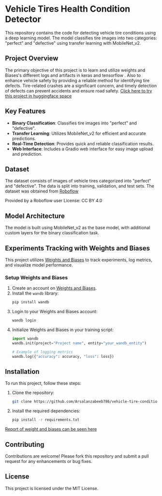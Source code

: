 # Vehicle Tires Health Condition Detector 

This repository contains the code for detecting vehicle tire conditions using a deep learning model. The model classifies tire images into two categories: "perfect" and "defective" using transfer learning with MobileNet_v2.

## Project Overview

The primary objective of this project is to learn and utilize weights and Biases's different logs and artifacts in keras and tensorflow . Also to enhance vehicle safety by providing a reliable method for identifying tire defects. Tire-related crashes are a significant concern, and timely detection of defects can prevent accidents and ensure road safety.
[Click here to try this project in huggingface space](https://arsalanzabeeb-vehicle-tires-health-checkup.hf.space)



## Key Features

- **Binary Classification**: Classifies tire images into "perfect" and "defective".
- **Transfer Learning**: Utilizes MobileNet_v2 for efficient and accurate predictions.
- **Real-Time Detection**: Provides quick and reliable classification results.
- **Web Interface**: Includes a Gradio web interface for easy image upload and prediction.

## Dataset

The dataset consists of images of vehicle tires categorized into "perfect" and "defective". The data is split into training, validation, and test sets. 
The dataset was obtained from [Roboflow](https://universe.roboflow.com/dhruti/tyre-quality-zoog0)

Provided by a Roboflow user
License: CC BY 4.0


## Model Architecture

The model is built using MobileNet_v2 as the base model, with additional custom layers for the binary classification task.

## Experiments Tracking with Weights and Biases

This project utilizes [Weights and Biases](https://wandb.ai/) to track experiments, log metrics, and visualize model performance.

### Setup Weights and Biases

1. Create an account on [Weights and Biases](https://wandb.ai/).
2. Install the `wandb` library:
    ```bash
    pip install wandb
    ```
3. Login to your Weights and Biases account:
    ```bash
    wandb login
    ```
4. Initialize Weights and Biases in your training script:
    ```python
    import wandb
    wandb.init(project="Project name", entity="your_wandb_entity")

    # Example of logging metrics
    wandb.log({"accuracy": accuracy, "loss": loss})
    ```

## Installation

To run this project, follow these steps:

1. Clone the repository:
    ```bash
    git clone https://github.com/Arsalanzabeeb786/vehicle-tire-condition-detection.git
    
    ```
2. Install the required dependencies:
    ```bash
    pip install -r requirements.txt
    ```



[Report of weight and biases can be seen here](https://wandb.ai/teamarsalan/Vehicle-Tyres-Health-Condition-Classification/reports/Vehicle-Tire-Condition-Detection-using-MobileNet_v2--Vmlldzo4NTc1NTk2?accessToken=qwmq85lbg62a2a20qhato5s7awc945m3turtghco1edmaca6smr100s0oy4ezjpt)

## Contributing

Contributions are welcome! Please fork this repository and submit a pull request for any enhancements or bug fixes.

## License

This project is licensed under the MIT License. 
